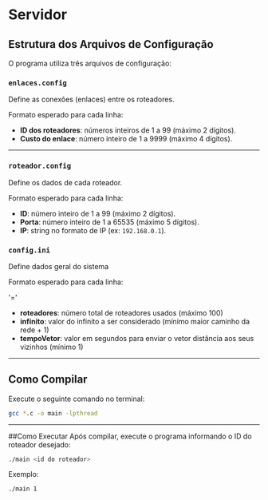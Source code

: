 # Servidor

## Estrutura dos Arquivos de Configuração

O programa utiliza três arquivos de configuração:

### `enlaces.config`
Define as conexões (enlaces) entre os roteadores.

Formato esperado para cada linha:

<id do roteador1> <id do roteador2> <custo do enlace>


- **ID dos roteadores**: números inteiros de 1 a 99 (máximo 2 dígitos).
- **Custo do enlace**: número inteiro de 1 a 9999 (máximo 4 dígitos).

---

### `roteador.config`
Define os dados de cada roteador.

Formato esperado para cada linha:

<id> <porta> <ip>


- **ID**: número inteiro de 1 a 99 (máximo 2 dígitos).
- **Porta**: número inteiro de 1 a 65535 (máximo 5 dígitos).
- **IP**: string no formato de IP (ex: `192.168.0.1`).

### `config.ini`
Define dados geral do sistema

Formato esperado para cada linha:

<chave> '=' <valor>

- **roteadores**: número total de roteadores usados (máximo 100)
- **infinito**: valor do infinito a ser considerado (mínimo maior caminho da rede + 1)
- **tempoVetor**: valor em segundos para enviar o vetor distância aos seus vizinhos (mínimo 1)

---

## Como Compilar

Execute o seguinte comando no terminal:

```bash
gcc *.c -o main -lpthread
```

---

##Como Executar
Após compilar, execute o programa informando o ID do roteador desejado:

```bash
./main <id do roteador>
```

Exemplo:

```bash
./main 1
```